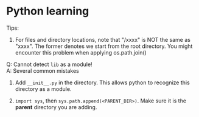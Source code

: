 # Python learning

Tips:
1. For files and directory locations, note that "/xxxx" is NOT the same as "xxxx". The former denotes we start from the root directory. You might encounter this problem when applying os.path.join()


Q: Cannot detect `lib` as a module!  
A: Several common mistakes

1. Add `__init__.py` in the directory. This allows python to recognize this directory as a module.

2. `import sys`, then `sys.path.append(<PARENT_DIR>)`. Make sure it is the **parent** directory you are adding.  
